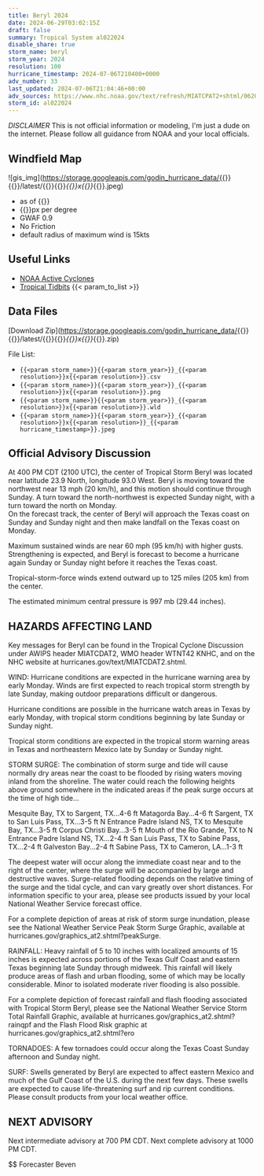 ```yaml
---
title: Beryl 2024
date: 2024-06-29T03:02:15Z
draft: false
summary: Tropical System al022024
disable_share: true
storm_name: beryl
storm_year: 2024
resolution: 100
hurricane_timestamp: 2024-07-06T210400+0000
adv_number: 33
last_updated: 2024-07-06T21:04:46+00:00
adv_sources: https://www.nhc.noaa.gov/text/refresh/MIATCPAT2+shtml/062041.shtml;https://www.nhc.noaa.gov/refresh/graphics_at2+shtml/152327.shtml?cone
storm_id: al022024
---
```

*DISCLAIMER* This is not official information or modeling, I'm just a dude on the internet.  Please follow all guidance from NOAA and your local officials.

## Windfield Map
![gis_img](https://storage.googleapis.com/godin_hurricane_data/{{<param storm_name>}}{{<param storm_year>}}/latest/{{<param storm_name>}}{{<param storm_year>}}_{{<param resolution>}}x{{<param resolution>}}_{{<param hurricane_timestamp>}}.jpeg)

- as of {{<param last_updated>}}
- {{<param resolution>}}px per degree
- GWAF 0.9
- No Friction
- default radius of maximum wind is 15kts

## Useful Links
- [NOAA Active Cyclones](https://www.nhc.noaa.gov/)
- [Tropical Tidbits](https://www.tropicaltidbits.com/storminfo/)
{{< param_to_list >}}

## Data Files
[Download Zip](https://storage.googleapis.com/godin_hurricane_data/{{<param storm_name>}}{{<param storm_year>}}/latest/{{<param storm_name>}}{{<param storm_year>}}_{{<param resolution>}}x{{<param resolution>}}_{{<param hurricane_timestamp>}}.zip)

File List:
- `{{<param storm_name>}}{{<param storm_year>}}_{{<param resolution>}}x{{<param resolution>}}.csv`
- `{{<param storm_name>}}{{<param storm_year>}}_{{<param resolution>}}x{{<param resolution>}}.png`
- `{{<param storm_name>}}{{<param storm_year>}}_{{<param resolution>}}x{{<param resolution>}}.wld`
- `{{<param storm_name>}}{{<param storm_year>}}_{{<param resolution>}}x{{<param resolution>}}_{{<param hurricane_timestamp>}}.jpeg`


## Official Advisory Discussion
At 400 PM CDT (2100 UTC), the center of Tropical Storm Beryl was
located near latitude 23.9 North, longitude 93.0 West. Beryl is
moving toward the northwest near 13 mph (20 km/h), and this motion 
should continue through Sunday.  A turn toward the north-northwest 
is expected Sunday night, with a turn toward the north on Monday.  
On the forecast track, the center of Beryl will approach the Texas 
coast on Sunday and Sunday night and then make landfall on the 
Texas coast on Monday.
 
Maximum sustained winds are near 60 mph (95 km/h) with higher gusts.
Strengthening is expected, and Beryl is forecast to become a 
hurricane again Sunday or Sunday night before it reaches the Texas 
coast.
 
Tropical-storm-force winds extend outward up to 125 miles (205 km)
from the center.
 
The estimated minimum central pressure is 997 mb (29.44 inches).
 
 
HAZARDS AFFECTING LAND
----------------------
Key messages for Beryl can be found in the Tropical Cyclone
Discussion under AWIPS header MIATCDAT2, WMO header WTNT42 KNHC,
and on the NHC website at hurricanes.gov/text/MIATCDAT2.shtml.
 
WIND: Hurricane conditions are expected in the hurricane warning
area by early Monday.  Winds are first expected to reach
tropical storm strength by late Sunday, making outdoor preparations
difficult or dangerous.
 
Hurricane conditions are possible in the hurricane watch areas
in Texas by early Monday, with tropical storm conditions beginning
by late Sunday or Sunday night.
 
Tropical storm conditions are expected in the tropical storm
warning areas in Texas and northeastern Mexico late by Sunday or
Sunday night.
 
STORM SURGE: The combination of storm surge and tide will cause
normally dry areas near the coast to be flooded by rising waters
moving inland from the shoreline.  The water could reach the
following heights above ground somewhere in the indicated areas if
the peak surge occurs at the time of high tide...
 
Mesquite Bay, TX to Sargent, TX...4-6 ft
Matagorda Bay...4-6 ft
Sargent, TX to San Luis Pass, TX...3-5 ft
N Entrance Padre Island NS, TX to Mesquite Bay, TX...3-5 ft
Corpus Christi Bay...3-5 ft
Mouth of the Rio Grande, TX to N Entrance Padre Island NS, TX...2-4 
ft
San Luis Pass, TX to Sabine Pass, TX...2-4 ft
Galveston Bay...2-4 ft
Sabine Pass, TX to Cameron, LA...1-3 ft
 
The deepest water will occur along the immediate coast near and to
the right of the center, where the surge will be accompanied by
large and destructive waves. Surge-related flooding depends on the
relative timing of the surge and the tidal cycle, and can vary
greatly over short distances.  For information specific to your
area, please see products issued by your local National Weather
Service forecast office.
 
For a complete depiction of areas at risk of storm surge inundation,
please see the National Weather Service Peak Storm Surge Graphic,
available at hurricanes.gov/graphics_at2.shtml?peakSurge.
 
RAINFALL:  Heavy rainfall of 5 to 10 inches with localized amounts
of 15 inches is expected across portions of the Texas Gulf Coast and
eastern Texas beginning late Sunday through midweek.  This rainfall
will likely produce areas of flash and urban flooding, some of which
may be locally considerable. Minor to isolated moderate river
flooding is also possible.
 
For a complete depiction of forecast rainfall and flash flooding
associated with Tropical Storm Beryl, please see the National
Weather Service Storm Total Rainfall Graphic, available at
hurricanes.gov/graphics_at2.shtml?rainqpf and the Flash Flood Risk
graphic at hurricanes.gov/graphics_at2.shtml?ero

TORNADOES: A few tornadoes could occur along the Texas Coast Sunday 
afternoon and Sunday night.
 
SURF:  Swells generated by Beryl are expected to affect eastern 
Mexico and much of the Gulf Coast of the U.S. during the next few 
days.  These swells are expected to cause life-threatening surf and 
rip current conditions. Please consult products from your local 
weather office.
 
 
NEXT ADVISORY
-------------
Next intermediate advisory at 700 PM CDT.
Next complete advisory at 1000 PM CDT.
 
$$
Forecaster Beven
